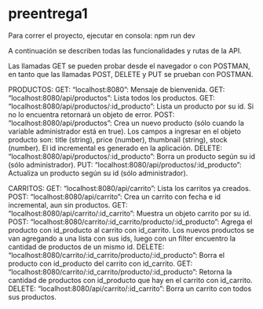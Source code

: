 # preentrega1

Para correr el proyecto, ejecutar en consola: npm run dev

A continuación se describen todas las funcionalidades y rutas de la API.

Las llamadas GET se pueden probar desde el navegador o con POSTMAN, en tanto que las llamadas POST, DELETE y PUT se prueban con POSTMAN.

PRODUCTOS:
GET: “localhost:8080”: Mensaje de bienvenida.
GET: “localhost:8080/api/productos”: Lista todos los productos.
GET: “localhost:8080/api/productos/:id_producto”: Lista un producto por su id. Si no lo encuentra retornará un objeto de error.
POST: “localhost:8080/api/productos”: Crea un nuevo producto (sólo cuando la variable administrador está en true).
Los campos a ingresar en el objeto producto son: title (string), price (number), thumbnail (string), stock (number). El id incremental es generado en la aplicación.
DELETE: “localhost:8080/api/productos/:id_producto”: Borra un producto según su id (sólo administrador).
PUT: “localhost:8080/api/productos/:id_producto”: Actualiza un producto según su id (sólo administrador).

CARRITOS:
GET: “localhost:8080/api/carrito”: Lista los carritos ya creados.
POST: “localhost:8080/api/carrito”: Crea un carrito con fecha e id incremental, aun sin productos.
GET: “localhost:8080/api/carrito/:id_carrito”: Muestra un objeto carrito por su id.
POST: “localhost:8080/carrito/:id_carrito/producto/:id_producto”: Agrega el producto con id_producto al carrito con id_carrito. Los nuevos productos se van agregando a una lista con sus ids, luego con un filter encuentro la cantidad de productos de un mismo id.
DELETE: “localhost:8080/carrito/:id_carrito/producto/:id_producto”: Borra el producto con id_producto del carrito con id_carrito.
GET: “localhost:8080/carrito/:id_carrito/producto/:id_producto”: Retorna la cantidad de productos con id_producto que hay en el carrito con id_carrito.
DELETE: “localhost:8080/api/carrito/:id_carrito”: Borra un carrito con todos sus productos.
